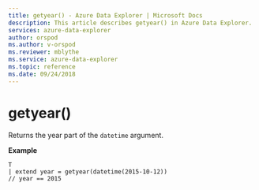 ```yaml
---
title: getyear() - Azure Data Explorer | Microsoft Docs
description: This article describes getyear() in Azure Data Explorer.
services: azure-data-explorer
author: orspod
ms.author: v-orspod
ms.reviewer: mblythe
ms.service: azure-data-explorer
ms.topic: reference
ms.date: 09/24/2018
---
```

# getyear()

Returns the year part of the `datetime` argument.

**Example**

```kusto
T
| extend year = getyear(datetime(2015-10-12))
// year == 2015
```